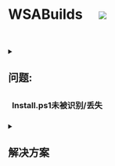 # WSABuilds &nbsp; &nbsp; <img src="https://img.shields.io/github/downloads/MustardChef/WSABuilds/total?label=Total%20Downloads&style=for-the-badge"/> &nbsp; 

&nbsp;
&nbsp;

<details>     
   <summary><h2>问题:<h2><h3> &nbsp; Install.ps1未被识别/丢失<h3></summary>

&nbsp;
&nbsp;



<img src="https://media.discordapp.net/attachments/1044322950725259274/1068243571544690719/9Qf3veK.png" />
<img src="https://user-images.githubusercontent.com/68516357/215262023-89e0e0fa-3dd7-4d6d-b93a-224169f61971.png" />
 
</details>

<details>     
   <summary><h2>解决方案<h2></summary>

&nbsp;
    
如果弹出窗口没有请求管理员权限并且 Windows 子系统 for Android™ 没有成功安装，您应该手动以管理员身份运行 Install.ps1：

&nbsp;  

### **1. 在键盘上按 Win + X，根据您正在运行的 Windows™ 版本选择 Windows™ 终端 (管理员) 或 Powershell (管理员)**

|||
|--------|------|
|<img src="https://upload.wikimedia.org/wikipedia/commons/e/e6/Windows_11_logo.svg" style="width: 200px;"/> |<img src="https://upload.wikimedia.org/wikipedia/commons/0/05/Windows_10_Logo.svg" style="width: 200px;"/> |
|![215262254-7466d964-3956-4d71-8014-e2c5869ca4d4](https://user-images.githubusercontent.com/68516357/215263173-500591dd-c6d5-4c2d-9d38-58bc065fff28.png)|![winx_editor-1](https://user-images.githubusercontent.com/68516357/215263348-022dc031-802f-4e93-8999-05d0aa6744b9.png)|

&nbsp;    
### **2. 输入下面的命令，替换 {X:\path\to\your\extracted\folder} 包括{}中的路径为解压后文件夹的路径**

```Powershell
  cd "{X:\path\to\your\extracted\folder}"
```
&nbsp; 
### **3. 输入下面的命令并按 Enter 键** 

```Powershell
  PowerShell.exe -ExecutionPolicy Bypass -File .\Install.ps1
```  
&nbsp;  
### **4. 脚本将运行，Windows 子系统 for Android™ 将被安装**

</details>
